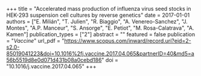 +++
title = "Accelerated mass production of influenza virus seed stocks in HEK-293 suspension cell cultures by reverse genetics"
date = 2017-01-01
authors = ["E. Milián", "T. Julien", "R. Biaggio", "A. Venereo-Sanchez", "J. Montes", "A.P. Manceur", "S. Ansorge", "E. Petiot", "M. Rosa-Calatrava", "A. Kamen"]
publication_types = ["2"]
abstract = ""
featured = false
publication = "*Vaccine*"
url_pdf = "https://www.scopus.com/inward/record.uri?eid=2-s2.0-85019041223&doi=10.1016%2fj.vaccine.2017.04.065&partnerID=40&md5=a56b5519d8e0d071d431b08a0cebd186"
doi = "10.1016/j.vaccine.2017.04.065"
+++

